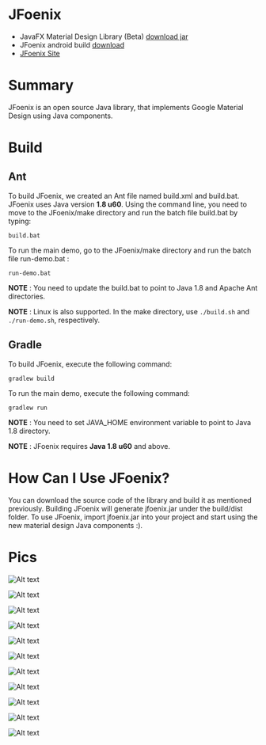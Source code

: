 # JFoenix
* JavaFX Material Design Library (Beta) [download jar](http://www.jfoenix.com/download/jfoenix.jar)
* JFoenix android build [download](http://www.jfoenix.com/download/jfoenix-0.0.0-SNAPSHOT-retrolambda.jar)
* [JFoenix Site](http://www.jfoenix.com)

# Summary
JFoenix is an open source Java library, that implements Google Material Design using Java components.

# Build
## Ant
To build JFoenix, we created an Ant file named build.xml and build.bat. JFoenix uses Java version **1.8 u60**. Using the command line, you need to move to the JFoenix/make directory
and run the batch file build.bat by typing:

    build.bat

To run the main demo, go to the JFoenix/make directory and run the batch file run-demo.bat :

    run-demo.bat

**NOTE** : You need to update the build.bat to point to Java 1.8 and Apache Ant directories.

**NOTE** : Linux is also supported. In the make directory, use `./build.sh` and `./run-demo.sh`, respectively.

## Gradle
To build JFoenix, execute the following command:

    gradlew build

To run the main demo, execute the following command:

    gradlew run
    
**NOTE** : You need to set JAVA_HOME environment variable to point to Java 1.8 directory.

**NOTE** : JFoenix requires **Java 1.8 u60** and above.

# How Can I Use JFoenix?
 You can download the source code of the library and build it as mentioned previously. Building JFoenix will generate jfoenix.jar under the build/dist folder. To use JFoenix, import jfoenix.jar into your project and start using the new material design Java components :).

# Pics

![Alt text](http://jfoenix.com/gif/button.gif "Button Demo")

![Alt text](http://jfoenix.com/gif/checkbox.gif "Check Box Demo")

![Alt text](http://jfoenix.com/gif/toggle-button.gif "Toggle Buton Demo")

![Alt text](http://jfoenix.com/gif/dialog.gif "Dialog Demo")

![Alt text](http://jfoenix.com/gif/listview.gif "List View Demo")

![Alt text](http://jfoenix.com/gif/nodes-list.gif "Nodes List Demo")

![Alt text](http://jfoenix.com/gif/slider.gif "Slider Demo")

![Alt text](http://jfoenix.com/gif/spinner.gif "Spinner Demo")

![Alt text](http://jfoenix.com/gif/colorpicker-beta.gif "Color Picker Demo")

![Alt text](http://jfoenix.com/gif/datepicker.gif "Date Picker Demo")

![Alt text](http://jfoenix.com/gif/timepicker.gif "Time Picker Demo")
